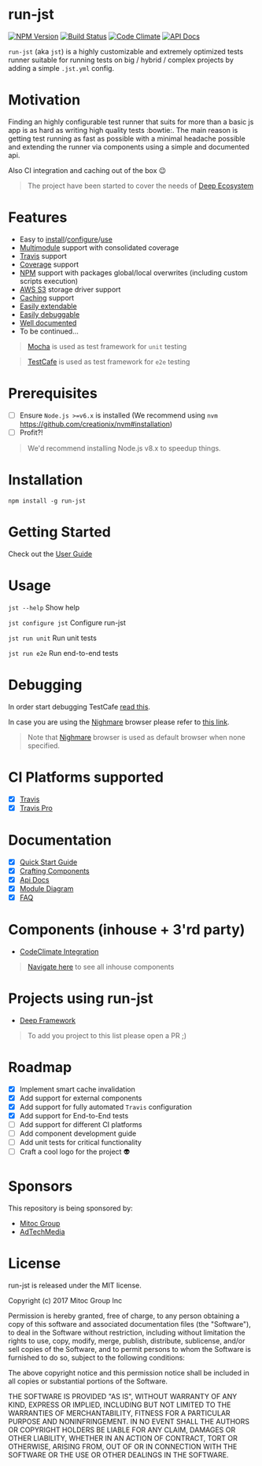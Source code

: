 run-jst
========

[![NPM Version](https://img.shields.io/npm/v/run-jst.svg?maxAge=0)](https://npmjs.org/package/run-jst)
[![Build Status](https://travis-ci.org/MitocGroup/run-jst.svg?branch=master&maxAge=0)](https://travis-ci.org/MitocGroup/run-jst)
[![Code Climate](https://codeclimate.com/github/MitocGroup/run-jst/badges/gpa.svg?maxAge=0)](https://codeclimate.com/github/MitocGroup/run-jst)
[![API Docs](https://mitocgroup.github.io/run-jst/api/badge.svg?maxAge=0)](https://mitocgroup.github.io/run-jst/api/)

`run-jst` (aka `jst`) is a highly customizable and extremely optimized tests runner
suitable for running tests on big / hybrid / complex projects by adding a simple `.jst.yml` config.

# Motivation

Finding an highly configurable test runner that suits for more than a basic js app
is as hard as writing high quality tests :bowtie:. The main reason is getting test running as fast as possible
with a minimal headache possible and extending the runner via components using a simple and documented api.

Also CI integration and caching out of the box :wink:

> The project have been started to cover the needs of [Deep Ecosystem](https://github.com/MitocGroup/deep-framework)

# Features

- Easy to [install](https://github.com/MitocGroup/run-jst#installation)/[configure](https://github.com/MitocGroup/run-jst/blob/master/docs/guide.md#configuring-github-project)/[use](https://github.com/MitocGroup/run-jst#usage)
- [Multimodule](https://github.com/MitocGroup/deep-framework/blob/master/.jst.yml#L58) support with consolidated coverage
- [Travis](https://travis-ci.org) support
- [Coverage](https://istanbul.js.org) support
- [NPM](https://www.npmjs.com) support with packages global/local overwrites (including custom scripts execution)
- [AWS S3](https://aws.amazon.com/s3/) storage driver support
- [Caching](https://github.com/MitocGroup/run-jst/blob/master/bin/templates/.jst.yml#L10) support
- [Easily extendable](https://github.com/MitocGroup/run-jst#components-inhouse--3rd-party)
- [Easily debuggable](https://github.com/MitocGroup/run-jst#debugging)
- [Well documented](https://github.com/MitocGroup/run-jst#documentation)
- To be continued...

> [Mocha](http://mochajs.org) is used as test framework for `unit` testing

> [TestCafe](https://devexpress.github.io/testcafe/) is used as test framework for `e2e` testing

# Prerequisites

- [ ] Ensure `Node.js >=v6.x` is installed (We recommend using `nvm` https://github.com/creationix/nvm#installation)
- [ ] Profit?!

> We'd recommend installing Node.js v8.x to speedup things.

# Installation

`npm install -g run-jst`

# Getting Started

Check out the [User Guide](https://github.com/MitocGroup/run-jst/blob/master/docs/guide.md#configuring-github-project)

# Usage

`jst --help` Show help

`jst configure jst` Configure run-jst

`jst run unit` Run unit tests

`jst run e2e` Run end-to-end tests

# Debugging

In order start debugging TestCafe [read this](http://devexpress.github.io/testcafe/documentation/test-api/debugging.html).

In case you are using the [Nighmare](https://github.com/ryx/testcafe-browser-provider-nightmare) browser please refer to [this link](https://github.com/ryx/testcafe-browser-provider-nightmare#debugging).

> Note that [Nighmare](https://github.com/ryx/testcafe-browser-provider-nightmare) browser is used as default browser when none specified.

# CI Platforms supported

- [x] [Travis](https://travis-ci.org)
- [x] [Travis Pro](https://travis-ci.com)

# Documentation

- [x] [Quick Start Guide](https://github.com/MitocGroup/run-jst/blob/master/docs/guide.md)
- [x] [Crafting Components](https://github.com/MitocGroup/run-jst/blob/master/docs/component-guide.md)
- [x] [Api Docs](https://mitocgroup.github.io/run-jst/api/identifiers.html)
- [x] [Module Diagram](https://mitocgroup.github.io/run-jst/module-diagram.html)
- [x] [FAQ](https://github.com/MitocGroup/run-jst/blob/master/docs/faq.md)

# Components (inhouse + 3'rd party)

- [CodeClimate Integration](https://github.com/MitocGroup/run-jst/blob/master/components/codeclimate/README.md)

> [Navigate here](https://github.com/MitocGroup/run-jst/tree/master/components) to see all inhouse components

# Projects using run-jst

- [Deep Framework](https://github.com/MitocGroup/deep-framework)

> To add you project to this list please open a PR ;)

# Roadmap

- [x] Implement smart cache invalidation
- [x] Add support for external components
- [x] Add support for fully automated `Travis` configuration 
- [x] Add support for End-to-End tests
- [ ] Add support for different CI platforms
- [ ] Add component development guide
- [ ] Add unit tests for critical functionality
- [ ] Craft a cool logo for the project :alien:

# Sponsors

This repository is being sponsored by:

- [Mitoc Group](https://www.mitocgroup.com)
- [AdTechMedia](https://www.adtechmedia.io)

# License

run-jst is released under the MIT license.

Copyright (c) 2017 Mitoc Group Inc

Permission is hereby granted, free of charge, to any person obtaining a copy
of this software and associated documentation files (the "Software"), to deal
in the Software without restriction, including without limitation the rights
to use, copy, modify, merge, publish, distribute, sublicense, and/or sell
copies of the Software, and to permit persons to whom the Software is
furnished to do so, subject to the following conditions:

The above copyright notice and this permission notice shall be included in all
copies or substantial portions of the Software.

THE SOFTWARE IS PROVIDED "AS IS", WITHOUT WARRANTY OF ANY KIND, EXPRESS OR
IMPLIED, INCLUDING BUT NOT LIMITED TO THE WARRANTIES OF MERCHANTABILITY,
FITNESS FOR A PARTICULAR PURPOSE AND NONINFRINGEMENT. IN NO EVENT SHALL THE
AUTHORS OR COPYRIGHT HOLDERS BE LIABLE FOR ANY CLAIM, DAMAGES OR OTHER
LIABILITY, WHETHER IN AN ACTION OF CONTRACT, TORT OR OTHERWISE, ARISING FROM,
OUT OF OR IN CONNECTION WITH THE SOFTWARE OR THE USE OR OTHER DEALINGS IN THE
SOFTWARE.

